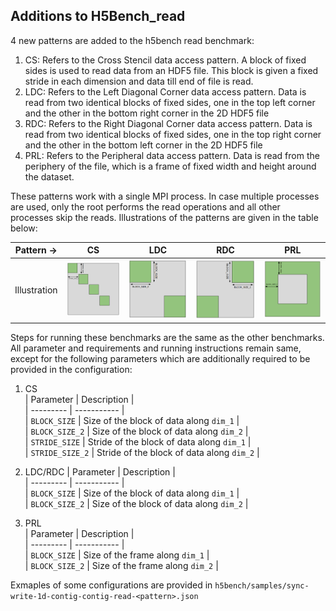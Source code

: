 ## Additions to H5Bench_read
4 new patterns are added to the h5bench read benchmark:
1. CS: Refers to the Cross Stencil data access pattern. A block of fixed sides is used to read data from an HDF5 file. This block is given a fixed stride in each dimension and data till end of file is read.
2. LDC: Refers to the Left Diagonal Corner data access pattern. Data is read from two identical blocks of fixed sides, one in the top left corner and the other in the bottom right corner in the 2D HDF5 file
3. RDC: Refers to the Right Diagonal Corner data access pattern. Data is read from two identical blocks of fixed sides, one in the top right corner and the other in the bottom left corner in the 2D HDF5 file
4. PRL: Refers to the Peripheral data access pattern. Data is read from the periphery of the file, which is a frame of fixed width and height around the dataset.

These patterns work with a single MPI process. In case multiple processes are used, only the root performs the read operations and all other processes skip the reads. Illustrations of the patterns are given in the table below: 

| Pattern -> | CS | LDC | RDC | PRL |  
| ---------- | ---------- | ---------- | ---------- | ---------- |  
|Illustration | ![CS Pattern](./images/CS.png) | ![LDC Pattern](./images/LDC.png) | ![RDC Pattern](./images/RDC.png) | ![PRL Pattern](./images/PRL.png) |  



Steps for running these benchmarks are the same as the other benchmarks. All parameter and requirements and running instructions remain same, except for the following parameters which are additionally required to be provided in the configuration:
1. CS  
    | Parameter | Description |  
    | --------- | ----------- |  
    | `BLOCK_SIZE` | Size of the block of data along `dim_1` |  
    | `BLOCK_SIZE_2` | Size of the block of data along `dim_2` |  
    | `STRIDE_SIZE` | Stride of the block of data along `dim_1` |  
    | `STRIDE_SIZE_2` | Stride of the block of data along `dim_2` |  

2. LDC/RDC
    | Parameter | Description |  
    | --------- | ----------- |  
    | `BLOCK_SIZE` | Size of the block of data along `dim_1` |  
    | `BLOCK_SIZE_2` | Size of the block of data along `dim_2` |  

3. PRL  
    | Parameter | Description |  
    | --------- | ----------- |  
    | `BLOCK_SIZE` | Size of the frame along `dim_1` |  
    | `BLOCK_SIZE_2` | Size of the frame along `dim_2` |  

Exmaples of some configurations are provided in `h5bench/samples/sync-write-1d-contig-contig-read-<pattern>.json`